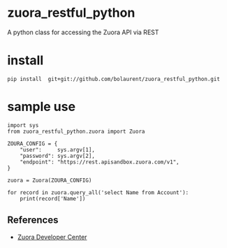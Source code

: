 # zuora_restful_python
A python class for accessing the Zuora API via REST

# install
```
pip install  git+git://github.com/bolaurent/zuora_restful_python.git
```

# sample use

```
import sys
from zuora_restful_python.zuora import Zuora

ZOURA_CONFIG = {
    "user":     sys.argv[1],
    "password": sys.argv[2],
    "endpoint": "https://rest.apisandbox.zuora.com/v1",
}

zuora = Zuora(ZOURA_CONFIG)

for record in zuora.query_all('select Name from Account'):
    print(record['Name'])
```

## References

* [Zuora Developer Center](https://www.zuora.com/developer/)
